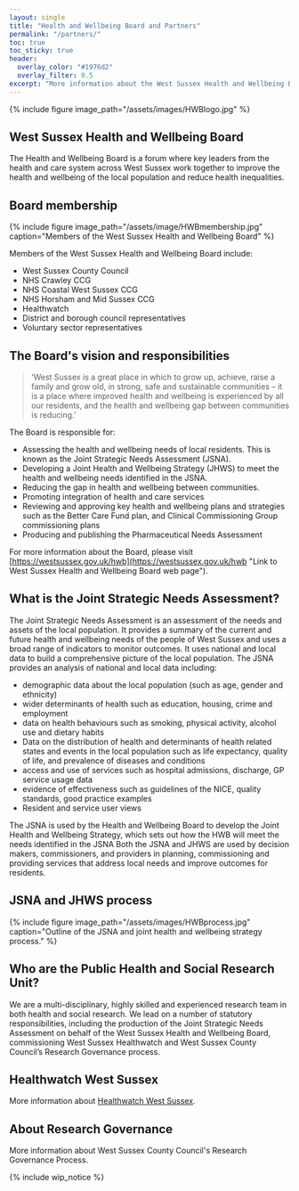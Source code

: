 ```yaml
---
layout: single
title: "Health and Wellbeing Board and Partners"
permalink: "/partners/"
toc: true
toc_sticky: true
header:
  overlay_color: "#1976d2"
  overlay_filter: 0.5
excerpt: "More information about the West Sussex Health and Wellbeing Board and its partners."
---
```

{% include figure image_path="/assets/images/HWBlogo.jpg" %}

## West Sussex Health and Wellbeing Board

The Health and Wellbeing Board is a forum where key leaders from the health and care system across West Sussex work together to improve the health and wellbeing of the local population and reduce health inequalities. 

## Board membership

{% include figure image_path="/assets/image/HWBmembership.jpg" caption="Members of the West Sussex Health and Wellbeing Board" %}

Members of the West Sussex Health and Wellbeing Board include:

 + West Sussex County Council
 + NHS Crawley CCG
 + NHS Coastal West Sussex CCG
 + NHS Horsham and Mid Sussex CCG
 + Healthwatch 
 + District and borough council representatives
 + Voluntary sector representatives 

## The Board's vision and responsibilities

> ‘West Sussex is a great place in which to grow up, achieve, raise a family and grow old, in strong, safe and sustainable communities – it is a place where improved health and wellbeing is experienced by all our residents, and the health and wellbeing gap between communities is reducing.’

The Board is responsible for: 
 
+ Assessing the health and wellbeing needs of local residents. This is known as the Joint Strategic Needs Assessment (JSNA).
+ Developing a Joint Health and Wellbeing Strategy (JHWS) to meet the health and wellbeing needs identified in the JSNA.
+ Reducing the gap in health and wellbeing between communities.
+ Promoting integration of health and care services
+ Reviewing and approving key health and wellbeing plans and strategies such as the Better Care Fund plan, and Clinical Commissioning Group commissioning plans
+ Producing and publishing the Pharmaceutical Needs Assessment

For more information about the Board, please visit [https://westsussex.gov.uk/hwb](https://westsussex.gov.uk/hwb "Link to West Sussex Health and Wellbeing Board web page").

## What is the Joint Strategic Needs Assessment?

The Joint Strategic Needs Assessment is an assessment of the needs and assets of the local population. It provides a summary of the current and future health and wellbeing needs of the people of West Sussex and uses a broad range of indicators to monitor outcomes. It uses national and local data to build a comprehensive picture of the local population.  The JSNA provides an analysis of national and local data including:

+ demographic data about the local population (such as age, gender and ethnicity)
+ wider determinants of health such as education, housing, crime and employment
+ data on health behaviours such as smoking, physical activity, alcohol use and dietary habits 
+ Data on the distribution of health  and determinants of health related states and events in the local population  such as life expectancy, quality of life, and prevalence of diseases and conditions
+ access and use of services  such as hospital admissions, discharge, GP service usage data
+ evidence of effectiveness such as guidelines of the NICE, quality standards, good practice examples
+ Resident and service user views 

The JSNA is used by the Health and Wellbeing Board to develop the Joint Health and Wellbeing Strategy, which sets out how the HWB will meet the needs identified in the JSNA Both the JSNA and JHWS are used by decision makers, commissioners, and providers in planning, commissioning and providing services that address local needs and improve outcomes for residents.

## JSNA and JHWS process

{% include figure image_path="/assets/images/HWBprocess.jpg" caption="Outline of the JSNA and joint health and wellbeing strategy process." %}

## Who are the Public Health and Social Research Unit?

We are a multi-disciplinary, highly skilled and experienced research team in both health and social research. We lead on a number of statutory responsibilities, including the production of the Joint Strategic Needs Assessment on behalf of the West Sussex Health and Wellbeing Board, commissioning West Sussex Healthwatch and West Sussex County Council’s Research Governance process.

## Healthwatch West Sussex

More information about [Healthwatch West Sussex](http://www.healthwatchwestsussex.co.uk/).

## About Research Governance

More information about West Sussex County Council's Research Governance Process.

{% include wip_notice %}
